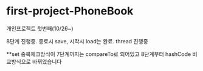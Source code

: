 # first-project-PhoneBook
개인프로젝트 첫번째(10/26~)

8단계 진행중. 종료시 save, 시작시 load는 완료. thread 진행중

**set 중복체크방식이 7단계까지는 compareTo로 되어있고 8단계부터 hashCode 비교방식으로 바뀌었습니다
